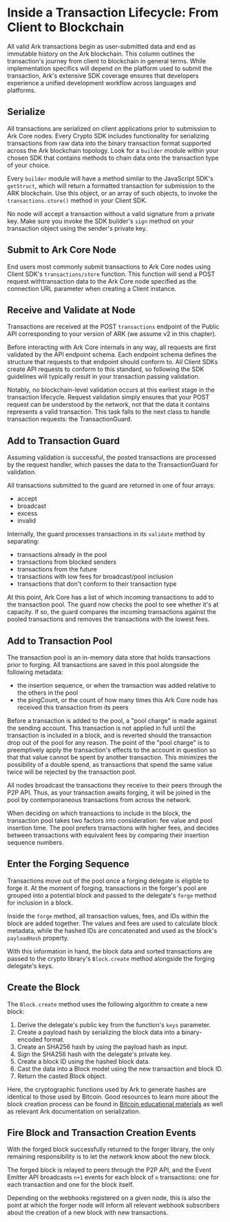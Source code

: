 # Inside a Transaction Lifecycle: From Client to Blockchain

All valid Ark transactions begin as user-submitted data and end as immutable history on the Ark blockchain. This column outlines the transaction's journey from client to blockchain in general terms. While implementation specifics will depend on the platform used to submit the transaction, Ark's extensive SDK coverage ensures that developers experience a unified development workflow across languages and platforms. 

## Serialize

All transactions are serialized on client applications prior to submission to Ark Core nodes. Every Crypto SDK includes functionality for serializing transactions from raw data into the binary transaction format supported across the Ark blockchain topology. Look for a `builder` module within your chosen SDK that contains methods to chain data onto the transaction type of your choice. 

Every `builder` module will have a method similar to the JavaScript SDK's `getStruct`, which will return a formatted transaction for submission to the ARK blockchain. Use this object, or an array of such objects, to invoke the `transactions.store()` method in your Client SDK.

No node will accept a transaction without a valid signature from a private key. Make sure you invoke the SDK builder's `sign` method on your transaction object using the sender's private key.

## Submit to Ark Core Node

End users most commonly submit transactions to Ark Core nodes using Client SDK's `transactions/store` function. This function will send a POST request withtransaction data to the Ark Core node specified as the connection URL parameter when creating a Client instance.

## Receive and Validate at Node

Transactions are received at the POST `transactions` endpoint of the Public API corresponding to your version of ARK (we assume v2 in this chapter). 

Before interacting with Ark Core internals in any way, all requests are first validated by the API endpoint schema. Each endpoint schema defines the structure that requests to that endpoint should conform to. All Client SDKs create API requests to conform to this standard, so following the SDK guidelines will typically result in your transaction passing validation. 

Notably, no blockchain-level validation occurs at this earliest stage in the transaction lifecycle. Request validation simply ensures that your POST request can be understood by the network, not that the data it contains represents a valid transaction. This task falls to the next class to handle transaction requests: the TransactionGuard.

## Add to Transaction Guard

Assuming validation is successful, the posted transactions are processed by the request handler, which passes the data to the TransactionGuard for validation. 

All transactions submitted to the guard are returned in one of four arrays:

- accept
- broadcast
- excess
- invalid

Internally, the guard processes transactions in its `validate` method by separating:

- transactions already in the pool
- transactions from blocked senders
- transactions from the future
- transactions with low fees for broadcast/pool inclusion
- transactions that don't conform to their transaction type

At this point, Ark Core has a list of which incoming transactions to add to the transaction pool. The guard now checks the pool to see whether it's at capacity. If so, the guard compares the incoming transactions against the pooled transactions and removes the transactions with the lowest fees.

## Add to Transaction Pool

The transaction pool is an in-memory data store that holds transactions prior to forging. All transactions are saved in this pool alongside the following metadata:

- the insertion sequence, or when the transaction was added relative to the others in the pool
- the pingCount, or the count of how many times this Ark Core node has received this transaction from its peers

Before a transaction is added to the pool, a "pool charge" is made against the sending account. This transaction is not applied in full until the transaction is included in a block, and is reverted should the transaction drop out of the pool for any reason. The point of the "pool charge" is to preemptively apply the transaction's effects to the account in question so that that value cannot be spent by another transaction. This minimizes the possibility of a double spend, as transactions that spend the same value twice will be rejected by the transaction pool.

All nodes broadcast the transactions they receive to their peers through the P2P API. Thus, as your transaction awaits forging, it will be joined in the pool by contemporaneous transactions from across the network.

When deciding on which transactions to include in the block, the transaction pool takes two factors into consideration: fee value and pool insertion time. The pool prefers transactions with higher fees, and decides between transactions with equivalent fees by comparing their insertion sequence numbers. 

## Enter the Forging Sequence

Transactions move out of the pool once a forging delegate is eligible to forge it. At the moment of forging, transactions in the forger's pool are grouped into a potential block and passed to the delegate's `forge` method for inclusion in a block.

Inside the `forge` method, all transaction values, fees, and IDs within the block are added together. The values and fees are used to calculate block metadata, while the hashed IDs are concatenated and used as the block's `payloadHash` property.

With this information in hand, the block data and sorted transactions are passed to the crypto library's `Block.create` method alongside the forging delegate's keys.

## Create the Block

The `Block.create` method uses the following algorithm to create a new block:

1. Derive the delegate's public key from the function's `keys` parameter.
2. Create a payload hash by serializing the block data into a binary-encoded format.
3. Create an SHA256 hash by using the payload hash as input.
4. Sign the SHA256 hash with the delegate's private key.
5. Create a block ID using the hashed block data.
6. Cast the data into a Block model using the new transaction and block ID.
7. Return the casted Block object.

Here, the cryptographic functions used by Ark to generate hashes are identical to those used by Bitcoin. Good resources to learn more about the block creation process can be found in [Bitcoin educational materials](https://github.com/bitcoinbook/bitcoinbook) as well as relevant Ark documentation on serialization.

## Fire Block and Transaction Creation Events

With the forged block successfully returned to the forger library, the only remaining responsibility is to let the network know about the new block.

The forged block is relayed to peers through the P2P API, and the Event Emitter API broadcasts `n+1` events for each block of `n` transactions: one for each transaction and one for the block itself.

Depending on the webhooks registered on a given node, this is also the point at which the forger node will inform all relevant webhook subscribers about the creation of a new block with new transactions.